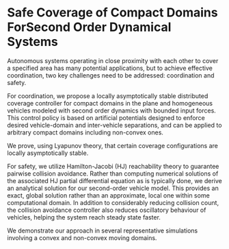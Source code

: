 # Safe Coverage of Compact Domains ForSecond Order Dynamical Systems
Autonomous systems operating in close proximity with each other to cover a specified area has many potential applications, but to achieve effective coordination, two key challenges need to be addressed: coordination and safety.

For coordination, we propose a locally asymptotically stable distributed coverage controller for compact domains in the plane and homogeneous vehicles modeled with second order dynamics with bounded input forces. This control policy is based on artificial potentials designed to enforce desired vehicle-domain and inter-vehicle separations, and can be applied to arbitrary compact domains including non-convex ones.

We prove, using Lyapunov theory, that certain coverage configurations are locally asymptotically stable. 

For safety, we utilize Hamilton-Jacobi (HJ) reachability theory to guarantee pairwise collision avoidance. Rather than computing numerical solutions of the associated HJ partial differential equation as is typically done, we derive an analytical solution for our second-order vehicle model. This provides an exact, global solution rather than an approximate, local one within some computational domain. In addition to considerably reducing collision count, the collision avoidance controller also reduces oscillatory behaviour of vehicles, helping the system reach steady state faster. 

We demonstrate our approach in several representative simulations involving a convex and non-convex moving domains.
